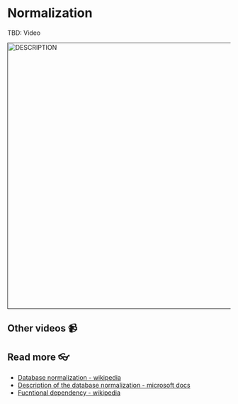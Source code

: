 # Normalization

TBD: Video

<a href="" target="_blank">
  <img src="https://github.com/kokchun/assets/blob/main/FOLDER_NAME/.png?raw=true" alt="DESCRIPTION" width="600">
</a>



## Other videos 📹

## Read more 👓

- [Database normalization - wikipedia](https://en.wikipedia.org/wiki/Database_normalization#Normal_forms)
- [Description of the database normalization - microsoft docs](https://learn.microsoft.com/en-us/office/troubleshoot/access/database-normalization-description)
- [Fucntional dependency - wikipedia](https://en.wikipedia.org/wiki/Functional_dependency)